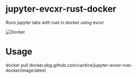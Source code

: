 # jupyter-evcxr-rust-docker
Runs jupyter labs with rust in docker using evcxr

![Docker](https://github.com/Cactice/jupyter-evcxr-rust-docker/workflows/Docker/badge.svg)

# Usage
docker pull docker.pkg.github.com/cactice/jupyter-evcxr-rust-docker/image:latest
